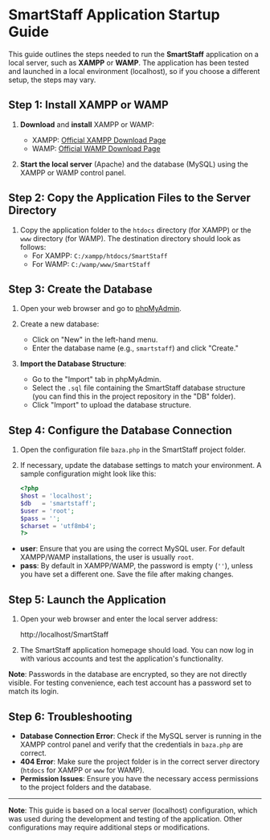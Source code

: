 # SmartStaff Application Startup Guide

This guide outlines the steps needed to run the **SmartStaff** application on a local server, such as **XAMPP** or **WAMP**. The application has been tested and launched in a local environment (localhost), so if you choose a different setup, the steps may vary.

## Step 1: Install XAMPP or WAMP

1. **Download** and **install** XAMPP or WAMP:
   - XAMPP: [Official XAMPP Download Page](https://www.apachefriends.org/index.html)
   - WAMP: [Official WAMP Download Page](http://www.wampserver.com/)

2. **Start the local server** (Apache) and the database (MySQL) using the XAMPP or WAMP control panel.

## Step 2: Copy the Application Files to the Server Directory

1. Copy the application folder to the `htdocs` directory (for XAMPP) or the `www` directory (for WAMP). The destination directory should look as follows:
   - For XAMPP: `C:/xampp/htdocs/SmartStaff`
   - For WAMP: `C:/wamp/www/SmartStaff`

## Step 3: Create the Database

1. Open your web browser and go to [phpMyAdmin](http://localhost/phpmyadmin/).

2. Create a new database:
   - Click on "New" in the left-hand menu.
   - Enter the database name (e.g., `smartstaff`) and click "Create."

3. **Import the Database Structure**:
   - Go to the "Import" tab in phpMyAdmin.
   - Select the `.sql` file containing the SmartStaff database structure (you can find this in the project repository in the "DB" folder).
   - Click "Import" to upload the database structure.

## Step 4: Configure the Database Connection

1. Open the configuration file `baza.php` in the SmartStaff project folder.

2. If necessary, update the database settings to match your environment. A sample configuration might look like this:

   ```php
   <?php
   $host = 'localhost';
   $db   = 'smartstaff';
   $user = 'root';
   $pass = '';
   $charset = 'utf8mb4';
   ?>
   
- **user**: Ensure that you are using the correct MySQL user. For default XAMPP/WAMP installations, the user is usually `root`.
- **pass**: By default in XAMPP/WAMP, the password is empty (`''`), unless you have set a different one.
Save the file after making changes.

## Step 5: Launch the Application

1. Open your web browser and enter the local server address:

   http://localhost/SmartStaff
   

2. The SmartStaff application homepage should load. You can now log in with various accounts and test the application's functionality.

**Note**: Passwords in the database are encrypted, so they are not directly visible. For testing convenience, each test account has a password set to match its login.

## Step 6: Troubleshooting

- **Database Connection Error**: Check if the MySQL server is running in the XAMPP control panel and verify that the credentials in `baza.php` are correct.
- **404 Error**: Make sure the project folder is in the correct server directory (`htdocs` for XAMPP or `www` for WAMP).
- **Permission Issues**: Ensure you have the necessary access permissions to the project folders and the database.

---

**Note**: This guide is based on a local server (localhost) configuration, which was used during the development and testing of the application. Other configurations may require additional steps or modifications.


